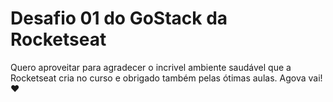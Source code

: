 # Desafio 01 do GoStack da Rocketseat

Quero aproveitar para agradecer o incrivel ambiente saudável que a Rocketseat cria no curso e obrigado também pelas ótimas aulas. Agova vai! ❤
